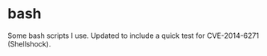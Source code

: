 bash
====

Some bash scripts I use. Updated to include a quick test for CVE-2014-6271 (Shellshock).
